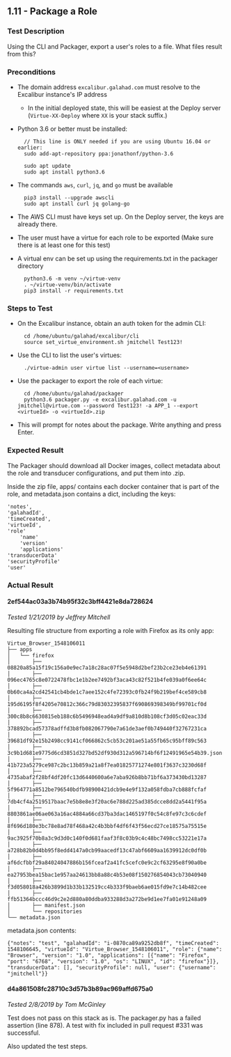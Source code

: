 ## 1.11 - Package a Role

### Test Description

Using the CLI and Packager, export a user's roles to a file. What files result from this?

### Preconditions

- The domain address `excalibur.galahad.com` must resolve to the Excalibur instance's IP address
    - In the initial deployed state, this will be easiest at the Deploy server (`Virtue-XX-Deploy` where `XX` is your stack suffix.)
- Python 3.6 or better must be installed:

        // This line is ONLY needed if you are using Ubuntu 16.04 or earlier:
        sudo add-apt-repository ppa:jonathonf/python-3.6

        sudo apt update
        sudo apt install python3.6
- The commands `aws`, `curl`, `jq`, and `go` must be available

        pip3 install --upgrade awscli
        sudo apt install curl jq golang-go
- The AWS CLI must have keys set up. On the Deploy server, the keys are already there.
- The user must have a virtue for each role to be exported (Make sure there is at least one for this test)
- A virtual env can be set up using the requirements.txt in the packager directory
    
        python3.6 -m venv ~/virtue-venv
        . ~/virtue-venv/bin/activate
        pip3 install -r requirements.txt    

### Steps to Test

- On the Excalibur instance, obtain an auth token for the admin CLI:

        cd /home/ubuntu/galahad/excalibur/cli
        source set_virtue_environment.sh jmitchell Test123!

- Use the CLI to list the user's virtues:

        ./virtue-admin user virtue list --username=<username>

- Use the packager to export the role of each virtue:

        cd /home/ubuntu/galahad/packager
        python3.6 packager.py -e excalibur.galahad.com -u jmitchell@virtue.com --password Test123! -a APP_1 --export <virtueId> -o <virtueId>.zip
    
- This will prompt for notes about the package. Write anything and press Enter.

### Expected Result

The Packager should download all Docker images, collect metadata about the role and transducer configurations, and put them into <virtueId>.zip.

Inside the zip file, apps/ contains each docker container that is part of the role, and metadata.json contains a dict, including the keys:

```
'notes',
'galahadId',
'timeCreated',
'virtueId',
'role'
    'name'
    'version'
    'applications'
'transducerData'
'securityProfile'
'user'
```

### Actual Result

#### 2ef544ac03a3b74b95f32c3bff4421e8da728624

*Tested 1/21/2019 by Jeffrey Mitchell*

Resulting file structure from exporting a role with Firefox as its only app:
```
Virtue_Browser_1548106011
├── apps
│   └── firefox
│       ├── 08820a85a15f19c156a0e9ec7a18c28ac07f5e5948d2bef23b2ce23eb4e61391
│       ├── 096ec4765c8e0722478fbc1e1b2ee7492bf3aca43c82f521b4fe039a0f6ee64c
│       ├── 0b60ca4a2cd42541cb4bde1c7aee152c4fe72393c0fb24f9b219bef4ce589cb8
│       ├── 195d6195f8f4205e70812c366c79d83032395837f690869398349bf99701cf0d
│       ├── 300c8b8c6630815eb188c6b5496948ead4a9df9a810d8b108cf3d05c02eac33d
│       ├── 378892bcad57378adffd3b8fb082067790e7a61de3aef0b749440f32767231ca
│       ├── 39681df92e15b2498cc9141cf066862c5cb53c201ae51a55fb65c95bff89c563
│       ├── 3c9b1d681e9775d6cd3851d327bd52df930d312a596714bf6f12491965e54b39.json
│       ├── 41b723a5279ce987c2bc13b859a21a8f7ea01825771274e801f3637c3230d68f
│       ├── 4735abaf2f28bf4df20fc13d6440600a6e7aba926b8bb71bf6a373430bd13287
│       ├── 5f964771a8512be796540bdfb98900421dcb9e4e9f132a058fdba7cb888fcfaf
│       ├── 7db4cf4a2519517baac7e5b8e8e3f20ac6e788d225ad385dcce8dd2a5441f95a
│       ├── 8803861ae06ae063a16ac4884a66cd37ba3dac1465197f0c54c8fe97c3c6cdef
│       ├── 8f696d180e3bc78e8ad78f468a42c4b3bbf4df6f43f56ecd27ce18575a75515e
│       ├── 9ac3925f70b8a3c9d3d0c140f0d681faaf3f8c03b9c4c48bc7498cc53221e17a
│       ├── a728b82b0d4bb95f8edd4147a0cb99aacedf13c47abf6609aa1639912dc0df0b
│       ├── af6dcfbbf29a84024047886b156fceaf2a41fc5cefc0e9c2cf63295e8f90a0be
│       ├── ea27953bea15bac1e957aa24613bb8a88c4b53e08f150276854043cb73040940
│       ├── f3d058018a426b3899d1b33b132519cc4b333f9baeb6ae015fd9e7c14b482cee
│       ├── ffb51364bccc46d9c2e2d880a80ddba933288d3a272be9d1ee7fa01e91248a09
│       ├── manifest.json
│       └── repositories
└── metadata.json
```

metadata.json contents:

```
{"notes": "test", "galahadId": "i-0870ca89a9252db8f", "timeCreated": 1548106645, "virtueId": "Virtue_Browser_1548106011", "role": {"name": "Browser", "version": "1.0", "applications": [{"name": "Firefox", "port": "6768", "version": "1.0", "os": "LINUX", "id": "firefox"}]}, "transducerData": [], "securityProfile": null, "user": {"username": "jmitchell"}}
```


#### d4a861508fc28710c3d57b3b89ac969affd675a0

*Tested 2/8/2019 by Tom McGinley*

Test does not pass on this stack as is. The packager.py has a failed assertion (line 878). A test with fix included in pull request #331 was successful. 

Also updated the test steps.
